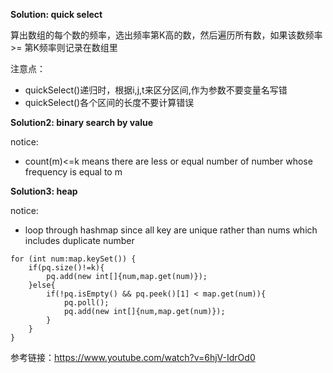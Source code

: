 
**Solution: quick select**

算出数组的每个数的频率，选出频率第K高的数，然后遍历所有数，如果该数频率>= 第K频率则记录在数组里

注意点：
- quickSelect()递归时，根据i,j,t来区分区间,作为参数不要变量名写错
- quickSelect()各个区间的长度不要计算错误


**Solution2: binary search by value**

notice:
- count(m)<=k means there are less or equal number of number whose frequency is equal to m

**Solution3: heap**

notice:
- loop through hashmap since all key are unique rather than nums which includes duplicate number
```
for (int num:map.keySet()) {
    if(pq.size()!=k){
        pq.add(new int[]{num,map.get(num)});
    }else{
        if(!pq.isEmpty() && pq.peek()[1] < map.get(num)){
            pq.poll();
            pq.add(new int[]{num,map.get(num)});
        }
    }
}
```
参考链接：https://www.youtube.com/watch?v=6hjV-IdrOd0
